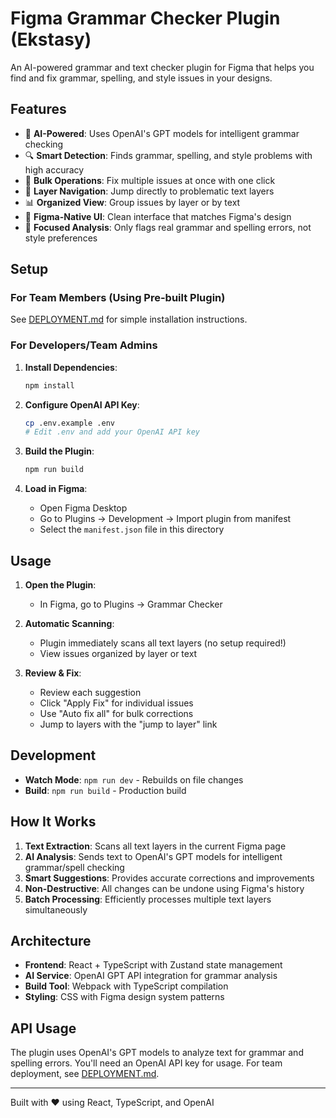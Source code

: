 # Figma Grammar Checker Plugin (Ekstasy)

An AI-powered grammar and text checker plugin for Figma that helps you find and fix grammar, spelling, and style issues in your designs.

## Features

- 🤖 **AI-Powered**: Uses OpenAI's GPT models for intelligent grammar checking
- 🔍 **Smart Detection**: Finds grammar, spelling, and style problems with high accuracy
- 🚀 **Bulk Operations**: Fix multiple issues at once with one click
- 🎯 **Layer Navigation**: Jump directly to problematic text layers
- 📊 **Organized View**: Group issues by layer or by text
- 🎨 **Figma-Native UI**: Clean interface that matches Figma's design
- 🎯 **Focused Analysis**: Only flags real grammar and spelling errors, not style preferences

## Setup

### For Team Members (Using Pre-built Plugin)
See [DEPLOYMENT.md](./DEPLOYMENT.md) for simple installation instructions.

### For Developers/Team Admins

1. **Install Dependencies**:
   ```bash
   npm install
   ```

2. **Configure OpenAI API Key**:
   ```bash
   cp .env.example .env
   # Edit .env and add your OpenAI API key
   ```

3. **Build the Plugin**:
   ```bash
   npm run build
   ```

4. **Load in Figma**:
   - Open Figma Desktop
   - Go to Plugins → Development → Import plugin from manifest
   - Select the `manifest.json` file in this directory

## Usage

1. **Open the Plugin**: 
   - In Figma, go to Plugins → Grammar Checker
   
2. **Automatic Scanning**: 
   - Plugin immediately scans all text layers (no setup required!)
   - View issues organized by layer or text
   
3. **Review & Fix**:
   - Review each suggestion
   - Click "Apply Fix" for individual issues
   - Use "Auto fix all" for bulk corrections
   - Jump to layers with the "jump to layer" link

## Development

- **Watch Mode**: `npm run dev` - Rebuilds on file changes
- **Build**: `npm run build` - Production build

## How It Works

1. **Text Extraction**: Scans all text layers in the current Figma page
2. **AI Analysis**: Sends text to OpenAI's GPT models for intelligent grammar/spell checking
3. **Smart Suggestions**: Provides accurate corrections and improvements
4. **Non-Destructive**: All changes can be undone using Figma's history
5. **Batch Processing**: Efficiently processes multiple text layers simultaneously

## Architecture

- **Frontend**: React + TypeScript with Zustand state management
- **AI Service**: OpenAI GPT API integration for grammar analysis
- **Build Tool**: Webpack with TypeScript compilation
- **Styling**: CSS with Figma design system patterns

## API Usage

The plugin uses OpenAI's GPT models to analyze text for grammar and spelling errors. You'll need an OpenAI API key for usage. For team deployment, see [DEPLOYMENT.md](./DEPLOYMENT.md).

---

Built with ❤️ using React, TypeScript, and OpenAI
